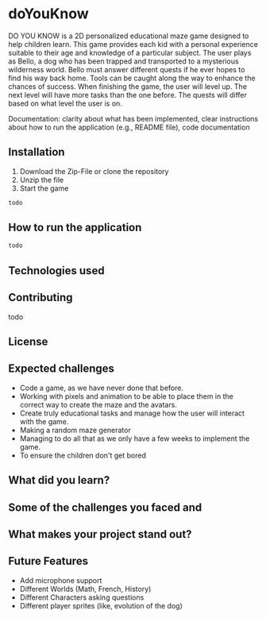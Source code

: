 # doYouKnow
DO YOU KNOW is a 2D personalized educational maze game designed to help children learn. This game provides each kid with a personal experience suitable to their age and knowledge of a particular subject. The user plays as Bello, a dog who has been trapped and transported to a mysterious wilderness world. Bello must answer different quests if he ever hopes to find his way back home. Tools can be caught along the way to enhance the chances of success. 
When finishing the game, the user will level up. The next level will have more tasks than the one before. The quests will differ based on what level the user is on. 

Documentation: clarity about what has been implemented, clear instructions about how to run the application (e.g., README file), code documentation

## Installation
1. Download the Zip-File or clone the repository
2. Unzip the file
3. Start the game

```bash
todo
```

## How to run the application

```java
todo
```

## Technologies used

## Contributing
todo

## License

## Expected challenges
- Code a game, as we have never done that before. 
- Working with pixels and animation to be able to place them in the correct way to create the maze and the avatars. 
- Create truly educational tasks and manage how the user will interact with the game. 
- Making a random maze generator
- Managing to do all that as we only have a few weeks to implement the game. 
- To ensure the children don't get bored

## What did you learn?
## Some of the challenges you faced and 
## What makes your project stand out?
## Future Features
- Add microphone support
- Different Worlds (Math, French, History)
- Different Characters asking questions
- Different player sprites (like, evolution of the dog)

